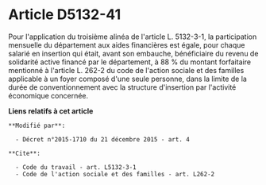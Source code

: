 # Article D5132-41

Pour l'application du troisième alinéa de l'article L. 5132-3-1, la participation mensuelle du département aux aides
financières est égale, pour chaque salarié en insertion qui était, avant son embauche, bénéficiaire du revenu de solidarité
active financé par le département, à 88 % du montant forfaitaire mentionné à l'article L. 262-2 du code de l'action sociale
et des familles applicable à un foyer composé d'une seule personne, dans la limite de la durée de conventionnement avec la
structure d'insertion par l'activité économique concernée.

**Liens relatifs à cet article**

	**Modifié par**:

	  - Décret n°2015-1710 du 21 décembre 2015 - art. 4

	**Cite**:

	  - Code du travail - art. L5132-3-1
	  - Code de l'action sociale et des familles - art. L262-2
